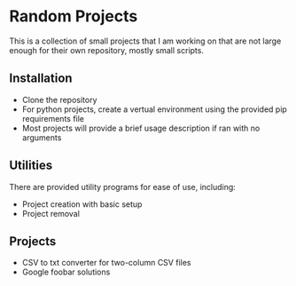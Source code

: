 # Random Projects
This is a collection of small projects that I am working on that are not large enough for their own repository, mostly small scripts.

## Installation
- Clone the repository
- For python projects, create a vertual environment using the provided pip requirements file
- Most projects will provide a brief usage description if ran with no arguments

## Utilities
There are provided utility programs for ease of use, including:
- Project creation with basic setup
- Project removal

## Projects
- CSV to txt converter for two-column CSV files
- Google foobar solutions
